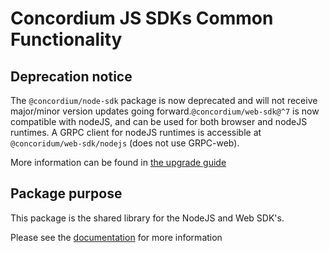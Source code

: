 # Concordium JS SDKs Common Functionality

## Deprecation notice

The `@concordium/node-sdk` package is now deprecated and will not receive major/minor version updates going forward.`@concordium/web-sdk@^7` is now compatible with nodeJS, and can be used for both browser and nodeJS runtimes. A GRPC client for nodeJS runtimes is accessible at `@concoridum/web-sdk/nodejs` (does not use GRPC-web).

More information can be found in [the upgrade guide](https://developer.concordium.software/concordium-node-sdk-js/pages/misc-pages/upgrade-guide.html#web-sdk-version-7)

## Package purpose
This package is the shared library for the NodeJS and Web SDK's.

Please see the
[documentation](https://developer.concordium.software/concordium-node-sdk-js/index.html)
for more information
